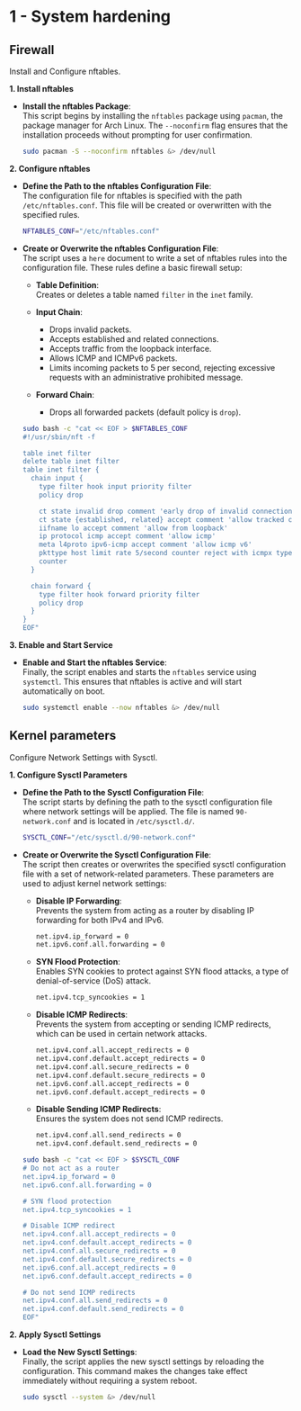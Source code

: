# 1 - System hardening

## Firewall

Install and Configure nftables.

**1. Install nftables**

   - **Install the nftables Package**:  
     This script begins by installing the `nftables` package using `pacman`, the package manager for Arch Linux. The `--noconfirm` flag ensures that the installation proceeds without prompting for user confirmation.

     ```bash
     sudo pacman -S --noconfirm nftables &> /dev/null
     ```

**2. Configure nftables**

   - **Define the Path to the nftables Configuration File**:  
     The configuration file for nftables is specified with the path `/etc/nftables.conf`. This file will be created or overwritten with the specified rules.

     ```bash
     NFTABLES_CONF="/etc/nftables.conf"
     ```

   - **Create or Overwrite the nftables Configuration File**:  
     The script uses a `here` document to write a set of nftables rules into the configuration file. These rules define a basic firewall setup:
     
     - **Table Definition**:  
       Creates or deletes a table named `filter` in the `inet` family.
     
     - **Input Chain**:  
       - Drops invalid packets.
       - Accepts established and related connections.
       - Accepts traffic from the loopback interface.
       - Allows ICMP and ICMPv6 packets.
       - Limits incoming packets to 5 per second, rejecting excessive requests with an administrative prohibited message.
     
     - **Forward Chain**:  
       - Drops all forwarded packets (default policy is `drop`).

     ```bash
     sudo bash -c "cat << EOF > $NFTABLES_CONF
     #!/usr/sbin/nft -f

     table inet filter
     delete table inet filter
     table inet filter {
       chain input {
         type filter hook input priority filter
         policy drop

         ct state invalid drop comment 'early drop of invalid connections'
         ct state {established, related} accept comment 'allow tracked connections'
         iifname lo accept comment 'allow from loopback'
         ip protocol icmp accept comment 'allow icmp'
         meta l4proto ipv6-icmp accept comment 'allow icmp v6'
         pkttype host limit rate 5/second counter reject with icmpx type admin-prohibited
         counter
       }

       chain forward {
         type filter hook forward priority filter
         policy drop
       }
     }
     EOF"
     ```

**3. Enable and Start Service**

   - **Enable and Start the nftables Service**:  
     Finally, the script enables and starts the `nftables` service using `systemctl`. This ensures that nftables is active and will start automatically on boot.

     ```bash
     sudo systemctl enable --now nftables &> /dev/null
     ```

## Kernel parameters

Configure Network Settings with Sysctl.

**1. Configure Sysctl Parameters**

   - **Define the Path to the Sysctl Configuration File**:  
     The script starts by defining the path to the sysctl configuration file where network settings will be applied. The file is named `90-network.conf` and is located in `/etc/sysctl.d/`.

     ```bash
     SYSCTL_CONF="/etc/sysctl.d/90-network.conf"
     ```

   - **Create or Overwrite the Sysctl Configuration File**:  
     The script then creates or overwrites the specified sysctl configuration file with a set of network-related parameters. These parameters are used to adjust kernel network settings:

     - **Disable IP Forwarding**:  
       Prevents the system from acting as a router by disabling IP forwarding for both IPv4 and IPv6.
       ```bash
       net.ipv4.ip_forward = 0
       net.ipv6.conf.all.forwarding = 0
       ```

     - **SYN Flood Protection**:  
       Enables SYN cookies to protect against SYN flood attacks, a type of denial-of-service (DoS) attack.
       ```bash
       net.ipv4.tcp_syncookies = 1
       ```

     - **Disable ICMP Redirects**:  
       Prevents the system from accepting or sending ICMP redirects, which can be used in certain network attacks.
       ```bash
       net.ipv4.conf.all.accept_redirects = 0
       net.ipv4.conf.default.accept_redirects = 0
       net.ipv4.conf.all.secure_redirects = 0
       net.ipv4.conf.default.secure_redirects = 0
       net.ipv6.conf.all.accept_redirects = 0
       net.ipv6.conf.default.accept_redirects = 0
       ```

     - **Disable Sending ICMP Redirects**:  
       Ensures the system does not send ICMP redirects.
       ```bash
       net.ipv4.conf.all.send_redirects = 0
       net.ipv4.conf.default.send_redirects = 0
       ```

     ```bash
     sudo bash -c "cat << EOF > $SYSCTL_CONF
     # Do not act as a router
     net.ipv4.ip_forward = 0
     net.ipv6.conf.all.forwarding = 0

     # SYN flood protection
     net.ipv4.tcp_syncookies = 1

     # Disable ICMP redirect
     net.ipv4.conf.all.accept_redirects = 0
     net.ipv4.conf.default.accept_redirects = 0
     net.ipv4.conf.all.secure_redirects = 0
     net.ipv4.conf.default.secure_redirects = 0
     net.ipv6.conf.all.accept_redirects = 0
     net.ipv6.conf.default.accept_redirects = 0

     # Do not send ICMP redirects
     net.ipv4.conf.all.send_redirects = 0
     net.ipv4.conf.default.send_redirects = 0
     EOF"
     ```

**2. Apply Sysctl Settings**

   - **Load the New Sysctl Settings**:  
     Finally, the script applies the new sysctl settings by reloading the configuration. This command makes the changes take effect immediately without requiring a system reboot.

     ```bash
     sudo sysctl --system &> /dev/null
     ```
